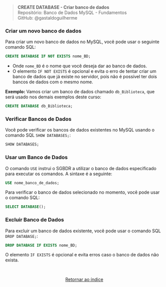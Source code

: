 > **CREATE DATABASE -  Criar banco de dados**     
> Repositório: Banco de Dados MySQL - Fundamentos  
> GitHub: @gastaldoguilherme
&nbsp;

### Criar um novo banco de dados

Para criar um novo banco de dados no MySQL, você pode usar o seguinte comando SQL:

```sql
CREATE DATABASE IF NOT EXISTS nome_BD;
```

- Onde `nome_BD` é o nome que você deseja dar ao banco de dados. 
- O elemento `IF NOT EXISTS` é opcional e evita o erro de tentar criar um banco de dados que já existe no servidor, pois não é possível ter dois bancos de dados com o mesmo nome.

**Exemplo:** Vamos criar um banco de dados chamado `db_Biblioteca`, que será usado nos demais exemplos deste curso:

```sql
CREATE DATABASE db_Biblioteca;
```

### Verificar Bancos de Dados

Você pode verificar os bancos de dados existentes no MySQL usando o comando SQL `SHOW DATABASES;`:

```sql
SHOW DATABASES;
```

### Usar um Banco de Dados

O comando `USE` instrui o SGBDR a utilizar o banco de dados especificado para executar os comandos. A sintaxe é a seguinte:

```sql
USE nome_banco_de_dados;
```

Para verificar o banco de dados selecionado no momento, você pode usar o comando SQL:

```sql
SELECT DATABASE();
```

### Excluir Banco de Dados

Para excluir um banco de dados existente, você pode usar o comando SQL `DROP DATABASE;`:

```sql
DROP DATABASE IF EXISTS nome_BD;
```

O elemento `IF EXISTS` é opcional e evita erros caso o banco de dados não exista.

&nbsp;    

<div align="center">
   
[Retornar ao índice](/README.md)

</div>

